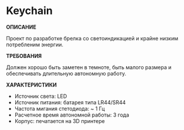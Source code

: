 Keychain
========

**ОПИСАНИЕ**

Проект по разработке брелка со светоиндикацией и крайне низким потребленим энергии.

**ТРЕБОВАНИЯ**

Должен хорошо быть заметен в темноте, быть малого размера и обеспечивать длительную автономную работу.

**ХАРАКТЕРИСТИКИ**

* Источник света: LED
* Источник питания: батарея типа LR44/SR44
* Частота мигания стетодиода: ~ 1 Гц
* Расчетное время автономной работы: 3 года
* Корпус: печатается на 3D принтере

